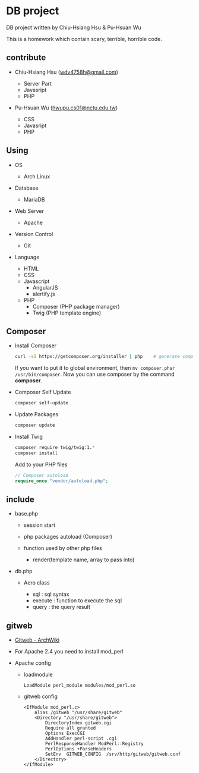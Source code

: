 DB project
================================================================================

DB project written by Chiu-Hsiang Hsu & Pu-Hsuan Wu

This is a homework which contain scary, terrible, horrible code.

contribute
----------------------------------------

- Chiu-Hsiang Hsu (wdv4758h@gmail.com)

    * Server Part
    * Javasript
    * PHP

- Pu-Hsuan Wu (hwupu.cs01@nctu.edu.tw)

    * CSS
    * Javasript
    * PHP

Using
----------------------------------------

- OS

    * Arch Linux

- Database

    * MariaDB

- Web Server

    * Apache

- Version Control

    * Git

- Language

    * HTML
    * CSS
    * Javascript
        + AngularJS
        + alertify.js
    * PHP
        + Composer (PHP package manager)
        + Twig (PHP template engine)

Composer
----------------------------------------

- Install Composer

    ```bash
    curl -sS https://getcomposer.org/installer | php    # generate composer.phar
    ```

    If you want to put it to global environment, then `mv composer.phar /usr/bin/composer`.
    Now you can use composer by the command **composer**.

- Composer Self Update

    ```bash
    composer self-update
    ```

- Update Packages

    ```bash
    composer update
    ```

- Install Twig

    ```bash
    composer require twig/twig:1.*
    composer install
    ```

    Add to your PHP files

    ```php
    // Composer autoload
    require_once "vendor/autoload.php";
    ```

include
----------------------------------------

- base.php

    * session start
    * php packages autoload (Composer)
    * function used by other php files

        + render(template name, array to pass into)

- db.php

    * Aero class

        + sql : sql syntax
        + execute : function to execute the sql
        + query : the query result

gitweb
----------------------------------------

- [Gitweb - ArchWiki](https://wiki.archlinux.org/index.php/gitweb)
- For Apache 2.4 you need to install mod_perl
- Apache config

    * loadmodule

        ```
        LoadModule perl_module modules/mod_perl.so
        ```

    * gitweb config

        ```
        <IfModule mod_perl.c>
            Alias /gitweb "/usr/share/gitweb"
            <Directory "/usr/share/gitweb">
                DirectoryIndex gitweb.cgi
                Require all granted
                Options ExecCGI
                AddHandler perl-script .cgi
                PerlResponseHandler ModPerl::Registry
                PerlOptions +ParseHeaders
                SetEnv  GITWEB_CONFIG  /srv/http/gitweb/gitweb.conf
            </Directory>
        </IfModule>
        ```
